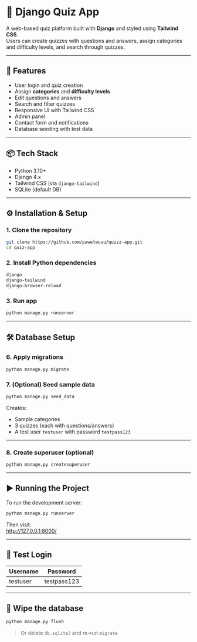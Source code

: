 # 🧠 Django Quiz App

A web-based quiz platform built with **Django** and styled using **Tailwind CSS**.  
Users can create quizzes with questions and answers, assign categories and difficulty levels, and search through quizzes.

---

## 🚀 Features

- User login and quiz creation
- Assign **categories** and **difficulty levels**
- Edit questions and answers
- Search and filter quizzes
- Responsive UI with Tailwind CSS
- Admin panel
- Contact form and notifications
- Database seeding with test data

---

## 📦 Tech Stack

- Python 3.10+
- Django 4.x
- Tailwind CSS (via `django-tailwind`)
- SQLite (default DB)

---

## ⚙️ Installation & Setup

### 1. Clone the repository

```bash
git clone https://github.com/pawelwuuu/quizz-app.git
cd quiz-app
```

### 2. Install Python dependencies

```bash
django
django-tailwind
django-browser-reload
```
### 3. Run app
```bash
python manage.py runserver
```
---

## 🛠️ Database Setup

### 6. Apply migrations

```bash
python manage.py migrate
```

### 7. (Optional) Seed sample data

```bash
python manage.py seed_data
```

Creates:
- Sample categories
- 3 quizzes (each with questions/answers)
- A test user `testuser` with password `testpass123`

---

### 8. Create superuser (optional)

```bash
python manage.py createsuperuser
```

---

## ▶️ Running the Project

To run the development server:

```bash
python manage.py runserver
```

Then visit:  
http://127.0.0.1:8000/

---

## 🧪 Test Login

| Username  | Password     |
|-----------|--------------|
| testuser  | testpass123  |

---

## 🧼 Wipe the database

```bash
python manage.py flush
```

> Or delete `db.sqlite3` and re-run `migrate`

